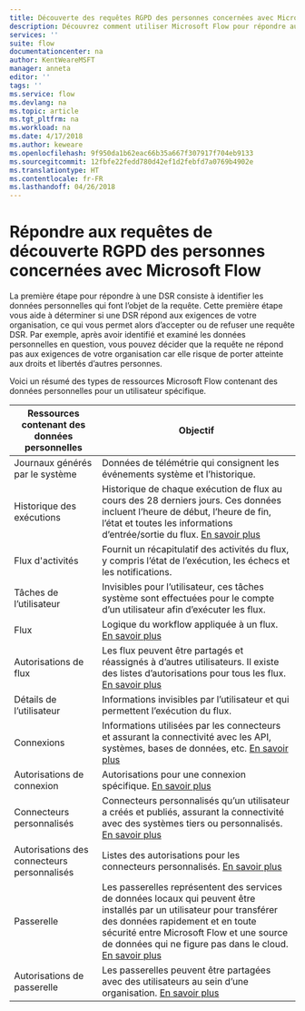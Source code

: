 ```yaml
---
title: Découverte des requêtes RGPD des personnes concernées avec Microsoft Flow | Microsoft Docs
description: Découvrez comment utiliser Microsoft Flow pour répondre aux requêtes de découverte RGPD des personnes concernées.
services: ''
suite: flow
documentationcenter: na
author: KentWeareMSFT
manager: anneta
editor: ''
tags: ''
ms.service: flow
ms.devlang: na
ms.topic: article
ms.tgt_pltfrm: na
ms.workload: na
ms.date: 4/17/2018
ms.author: keweare
ms.openlocfilehash: 9f950da1b62eac66b35a667f307917f704eb9133
ms.sourcegitcommit: 12fbfe22fedd780d42ef1d2febfd7a0769b4902e
ms.translationtype: HT
ms.contentlocale: fr-FR
ms.lasthandoff: 04/26/2018
---
```

# <a name="responding-to-gdpr-data-subject-discovery-requests-for-microsoft-flow"></a>Répondre aux requêtes de découverte RGPD des personnes concernées avec Microsoft Flow

La première étape pour répondre à une DSR consiste à identifier les données personnelles qui font l’objet de la requête. Cette première étape vous aide à déterminer si une DSR répond aux exigences de votre organisation, ce qui vous permet alors d’accepter ou de refuser une requête DSR. Par exemple, après avoir identifié et examiné les données personnelles en question, vous pouvez décider que la requête ne répond pas aux exigences de votre organisation car elle risque de porter atteinte aux droits et libertés d’autres personnes.

Voici un résumé des types de ressources Microsoft Flow contenant des données personnelles pour un utilisateur spécifique.

|**Ressources contenant des données personnelles**|**Objectif**|
|-----|-----|
|Journaux générés par le système|Données de télémétrie qui consignent les événements système et l’historique.|
|Historique des exécutions|Historique de chaque exécution de flux au cours des 28 derniers jours. Ces données incluent l’heure de début, l’heure de fin, l’état et toutes les informations d’entrée/sortie du flux. [En savoir plus](https://flow.microsoft.com/blog/download-history-recurrence/)|
|Flux d'activités| Fournit un récapitulatif des activités du flux, y compris l’état de l’exécution, les échecs et les notifications.|
|Tâches de l’utilisateur|Invisibles pour l’utilisateur, ces tâches système sont effectuées pour le compte d’un utilisateur afin d’exécuter les flux.|
|Flux|Logique du workflow appliquée à un flux. [En savoir plus](https://docs.microsoft.com/flow/get-started-logic-flow)|
|Autorisations de flux|Les flux peuvent être partagés et réassignés à d’autres utilisateurs. Il existe des listes d’autorisations pour tous les flux. [En savoir plus](https://docs.microsoft.com/flow/frequently-asked-questions#can-i-share-the-flows-i-create)|
|Détails de l’utilisateur|Informations invisibles par l’utilisateur et qui permettent l’exécution du flux.|
|Connexions|Informations utilisées par les connecteurs et assurant la connectivité avec les API, systèmes, bases de données, etc. [En savoir plus](https://docs.microsoft.com/flow/add-manage-connections)|
|Autorisations de connexion|Autorisations pour une connexion spécifique. [En savoir plus](https://docs.microsoft.com/flow/add-manage-connections)|
|Connecteurs personnalisés|Connecteurs personnalisés qu’un utilisateur a créés et publiés, assurant la connectivité avec des systèmes tiers ou personnalisés. [En savoir plus](https://docs.microsoft.com/connectors/custom-connectors/)|
|Autorisations des connecteurs personnalisés|Listes des autorisations pour les connecteurs personnalisés. [En savoir plus](https://docs.microsoft.com/connectors/custom-connectors/share)|
|Passerelle|Les passerelles représentent des services de données locaux qui peuvent être installés par un utilisateur pour transférer des données rapidement et en toute sécurité entre Microsoft Flow et une source de données qui ne figure pas dans le cloud. [En savoir plus](https://docs.microsoft.com/flow/gateway-manage)|
|Autorisations de passerelle|Les passerelles peuvent être partagées avec des utilisateurs au sein d’une organisation. [En savoir plus](https://go.microsoft.com/fwlink/?linkid=872249)|
